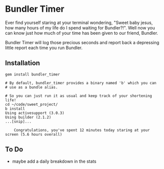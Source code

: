 Bundler Timer
=============
Ever find yourself staring at your terminal wondering, "Sweet baby jesus, how many hours of my life do I spend waiting for Bundler?!".
Well now you can know just how much of your time has been given to our friend, Bundler.

Bundler Timer will log those precious seconds and report back a depressing little report each time you run Bundler.

Installation
------------
    gem install bundler_timer

    # By default, bundler_timer provides a binary named 'b' which you can
    # use as a bundle alias.

    # So you can just run it as usual and keep track of your shortening life!
    cd ~/code/sweet_project/
    b install
    Using activesupport (3.0.3)
    Using builder (2.1.2)
    ...[snip]...

        Congratulations, you've spent 12 minutes today staring at your screen (5.6 hours overall)


To Do
------
* maybe add a daily breakdown in the stats
